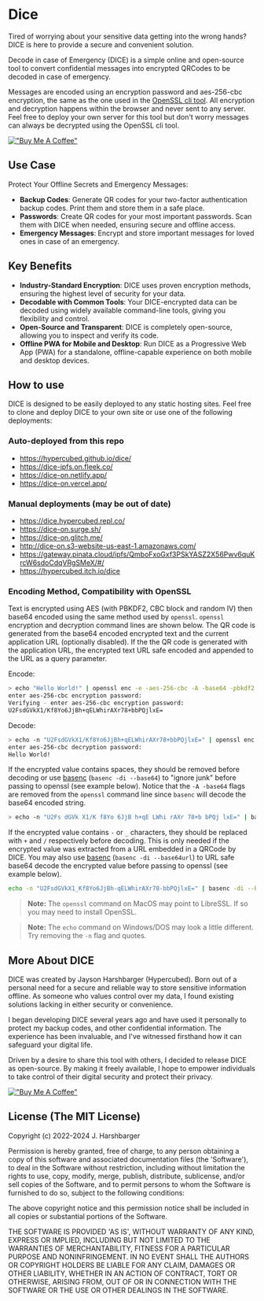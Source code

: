 # Dice

Tired of worrying about your sensitive data getting into the wrong hands? DICE is here to provide a secure and convenient solution.

Decode in case of Emergency (DICE) is a simple online and open-source tool to convert confidential messages into encrypted QRCodes to be decoded in case of emergency.

Messages are encoded using an encryption password and aes-256-cbc encryption, the same as the one used in the [OpenSSL cli tool](https://wiki.openssl.org/index.php/Command_Line_Utilities). All encryption and decryption happens within the browser and never sent to any server. Feel free to deploy your own server for this tool but don't worry messages can always be decrypted using the OpenSSL cli tool.

[!["Buy Me A Coffee"](https://www.buymeacoffee.com/assets/img/custom_images/orange_img.png)](https://www.buymeacoffee.com/hypercubed)

## Use Case

Protect Your Offline Secrets and Emergency Messages:

- **Backup Codes**: Generate QR codes for your two-factor authentication backup codes. Print them and store them in a safe place.
- **Passwords**: Create QR codes for your most important passwords. Scan them with DICE when needed, ensuring secure and offline access.
- **Emergency Messages**: Encrypt and store important messages for loved ones in case of an emergency.

## Key Benefits

- **Industry-Standard Encryption**: DICE uses proven encryption methods, ensuring the highest level of security for your data.
- **Decodable with Common Tools**: Your DICE-encrypted data can be decoded using widely available command-line tools, giving you flexibility and control.
- **Open-Source and Transparent**: DICE is completely open-source, allowing you to inspect and verify its code.
- **Offline PWA for Mobile and Desktop**: Run DICE as a Progressive Web App (PWA) for a standalone, offline-capable experience on both mobile and desktop devices.

## How to use

DICE is designed to be easily deployed to any static hosting sites. Feel free to clone and deploy DICE to your own site or use one of the following deployments:

### Auto-deployed from this repo

- https://hypercubed.github.io/dice/
- https://dice-ipfs.on.fleek.co/
- https://dice-on.netlify.app/
- https://dice-on.vercel.app/

### Manual deployments (may be out of date)

- https://dice.hypercubed.repl.co/
- https://dice-on.surge.sh/
- https://dice-on.glitch.me/
- http://dice-on.s3-website-us-east-1.amazonaws.com/
- https://gateway.pinata.cloud/ipfs/QmboFxoGxf3PSkYASZ2X56Pwv6quKrcW6sdoCdqVRgSMeX/#/
- https://hypercubed.itch.io/dice

### Encoding Method, Compatibility with OpenSSL

Text is encrypted using AES (with PBKDF2, CBC block and random IV) then base64 encoded using the same method used by `openssl`. `openssl` encryption and decryption command lines are shown below. The QR code is generated from the base64 encoded encrypted text and the current application URL (optionally disabled). If the the QR code is generated with the application URL, the encrypted text URL safe encoded and appended to the URL as a query parameter.

Encode:

```sh
> echo "Hello World!" | openssl enc -e -aes-256-cbc -A -base64 -pbkdf2 -md sha256 -iter 10000
enter aes-256-cbc encryption password:
Verifying - enter aes-256-cbc encryption password:
U2FsdGVkX1/Kf8Yo6JjBh+qELWhirAXr78+bbPQjlxE=
```

Decode:

```sh
> echo -n "U2FsdGVkX1/Kf8Yo6JjBh+qELWhirAXr78+bbPQjlxE=" | openssl enc -d -aes-256-cbc -A -base64 -pbkdf2 -md sha256 -iter 10000
enter aes-256-cbc decryption password:
Hello World!
```

If the encrypted value contains spaces, they should be removed before decoding or use [basenc](https://man7.org/linux/man-pages/man1/basenc.1.html) (`basenc -di --base64`) to "ignore junk" before passing to openssl (see example below). Notice that the `-A -base64` flags are removed from the `openssl` command line since `basenc` will decode the base64 encoded string.

```sh
> echo -n "U2Fs dGVk X1/K f8Yo 6JjB h+qE LWhi rAXr 78+b bPQj lxE=" | basenc -di --base64 | openssl enc -d -aes-256-cbc -pbkdf2 -md sha256 -iter 10000
```

If the encrypted value contains `-` or `_` characters, they should be replaced with `+` and `/` respectively before decoding. This is only needed if the encrypted value was extracted from a URL embedded in a QRCode by DICE. You may also use [basenc](https://man7.org/linux/man-pages/man1/basenc.1.html) (`basenc -di --base64url`) to URL safe base64 decode the encrypted value before passing to openssl (see example below).

```sh
echo -n "U2FsdGVkX1_Kf8Yo6JjBh-qELWhirAXr78-bbPQjlxE=" | basenc -di --base64url | openssl enc -d -aes-256-cbc -pbkdf2 -md sha256 -iter 10000
```

> **Note:** The `openssl` command on MacOS may point to LibreSSL. If so you may need to install OpenSSL.

> **Note:** The `echo` command on Windows/DOS may look a little different. Try removing the `-n` flag and quotes.

## More About DICE

DICE was created by Jayson Harshbarger (Hypercubed). Born out of a personal need for a secure and reliable way to store sensitive information offline. As someone who values control over my data, I found existing solutions lacking in either security or convenience.

I began developing DICE several years ago and have used it personally to protect my backup codes, and other confidential information. The experience has been invaluable, and I've witnessed firsthand how it can safeguard your digital life.

Driven by a desire to share this tool with others, I decided to release DICE as open-source. By making it freely available, I hope to empower individuals to take control of their digital security and protect their privacy.

[!["Buy Me A Coffee"](https://www.buymeacoffee.com/assets/img/custom_images/orange_img.png)](https://www.buymeacoffee.com/hypercubed)

## License (The MIT License)

Copyright (c) 2022-2024 J. Harshbarger

Permission is hereby granted, free of charge, to any person obtaining
a copy of this software and associated documentation files (the
'Software'), to deal in the Software without restriction, including
without limitation the rights to use, copy, modify, merge, publish,
distribute, sublicense, and/or sell copies of the Software, and to
permit persons to whom the Software is furnished to do so, subject to
the following conditions:

The above copyright notice and this permission notice shall be
included in all copies or substantial portions of the Software.

THE SOFTWARE IS PROVIDED 'AS IS', WITHOUT WARRANTY OF ANY KIND,
EXPRESS OR IMPLIED, INCLUDING BUT NOT LIMITED TO THE WARRANTIES OF
MERCHANTABILITY, FITNESS FOR A PARTICULAR PURPOSE AND NONINFRINGEMENT.
IN NO EVENT SHALL THE AUTHORS OR COPYRIGHT HOLDERS BE LIABLE FOR ANY
CLAIM, DAMAGES OR OTHER LIABILITY, WHETHER IN AN ACTION OF CONTRACT,
TORT OR OTHERWISE, ARISING FROM, OUT OF OR IN CONNECTION WITH THE
SOFTWARE OR THE USE OR OTHER DEALINGS IN THE SOFTWARE.
